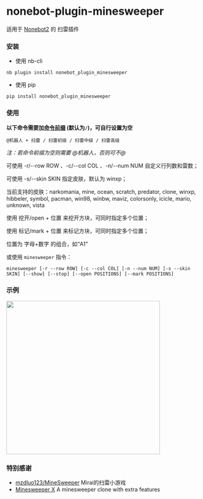 # nonebot-plugin-minesweeper

适用于 [Nonebot2](https://github.com/nonebot/nonebot2) 的 扫雷插件


### 安装

- 使用 nb-cli

```
nb plugin install nonebot_plugin_minesweeper
```

- 使用 pip

```
pip install nonebot_plugin_minesweeper
```


### 使用

**以下命令需要加[命令前缀](https://nonebot.dev/docs/appendices/config#command-start-和-command-separator) (默认为`/`)，可自行设置为空**

```
@机器人 + 扫雷 / 扫雷初级 / 扫雷中级 / 扫雷高级
```

*注：若命令前缀为空则需要 @机器人，否则可不@*

可使用 -r/--row ROW 、-c/--col COL 、-n/--num NUM 自定义行列数和雷数；

可使用 -s/--skin SKIN 指定皮肤，默认为 winxp；

当前支持的皮肤：narkomania, mine, ocean, scratch, predator, clone, winxp, hibbeler, symbol, pacman, win98, winbw, maviz, colorsonly, icicle, mario, unknown, vista

使用 挖开/open + 位置 来挖开方块，可同时指定多个位置；

使用 标记/mark + 位置 来标记方块，可同时指定多个位置；

位置为 字母+数字 的组合，如“A1”

或使用 `minesweeper` 指令：

```
minesweeper [-r --row ROW] [-c --col COL] [-n --num NUM] [-s --skin SKIN] [--show] [--stop] [--open POSITIONS] [--mark POSITIONS]
```


### 示例

<div align="left">
  <img src="https://s2.loli.net/2022/07/10/p1FYz5JoOwlcNXS.png" width="400" />
</div>


### 特别感谢

- [mzdluo123/MineSweeper](https://github.com/mzdluo123/MineSweeper) Mirai的扫雷小游戏
- [Minesweeper X](http://www.curtisbright.com/msx/) A minesweeper clone with extra features
